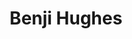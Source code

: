 ---
title: "Benji Hughes"
summary: "Charlotte, North Carolina NC's Benji Hughes fronted a rock band in the 90s. He’s written commercial jingles . He’s made music for film & TV . He released 2008’s A Love Extreme, his double-LP debut record. But these ventures aren’t different hats Hughes wears. They’re not different paths traveled. This is Hughes playing in different keys."
slug: "benji-hughes"
image: "benji-hughes.jpg"
apple_music_artist_url: "https://music.apple.com/gb/artist/benji-hughes/2656617"
wikipedia_url: "https://en.wikipedia.org/wiki/Benji_Hughes"
---
